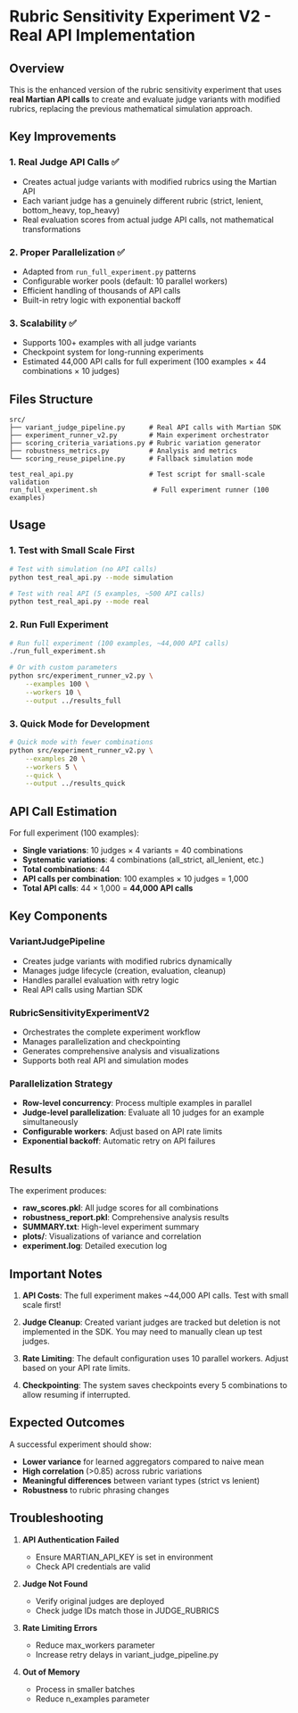 # Rubric Sensitivity Experiment V2 - Real API Implementation

## Overview

This is the enhanced version of the rubric sensitivity experiment that uses **real Martian API calls** to create and evaluate judge variants with modified rubrics, replacing the previous mathematical simulation approach.

## Key Improvements

### 1. **Real Judge API Calls** ✅
- Creates actual judge variants with modified rubrics using the Martian API
- Each variant judge has a genuinely different rubric (strict, lenient, bottom_heavy, top_heavy)
- Real evaluation scores from actual judge API calls, not mathematical transformations

### 2. **Proper Parallelization** ✅
- Adapted from `run_full_experiment.py` patterns
- Configurable worker pools (default: 10 parallel workers)
- Efficient handling of thousands of API calls
- Built-in retry logic with exponential backoff

### 3. **Scalability** ✅
- Supports 100+ examples with all judge variants
- Checkpoint system for long-running experiments
- Estimated 44,000 API calls for full experiment (100 examples × 44 combinations × 10 judges)

## Files Structure

```
src/
├── variant_judge_pipeline.py      # Real API calls with Martian SDK
├── experiment_runner_v2.py        # Main experiment orchestrator
├── scoring_criteria_variations.py # Rubric variation generator
├── robustness_metrics.py          # Analysis and metrics
└── scoring_reuse_pipeline.py      # Fallback simulation mode

test_real_api.py                   # Test script for small-scale validation
run_full_experiment.sh              # Full experiment runner (100 examples)
```

## Usage

### 1. Test with Small Scale First

```bash
# Test with simulation (no API calls)
python test_real_api.py --mode simulation

# Test with real API (5 examples, ~500 API calls)
python test_real_api.py --mode real
```

### 2. Run Full Experiment

```bash
# Run full experiment (100 examples, ~44,000 API calls)
./run_full_experiment.sh

# Or with custom parameters
python src/experiment_runner_v2.py \
    --examples 100 \
    --workers 10 \
    --output ../results_full
```

### 3. Quick Mode for Development

```bash
# Quick mode with fewer combinations
python src/experiment_runner_v2.py \
    --examples 20 \
    --workers 5 \
    --quick \
    --output ../results_quick
```

## API Call Estimation

For full experiment (100 examples):
- **Single variations**: 10 judges × 4 variants = 40 combinations
- **Systematic variations**: 4 combinations (all_strict, all_lenient, etc.)
- **Total combinations**: 44
- **API calls per combination**: 100 examples × 10 judges = 1,000
- **Total API calls**: 44 × 1,000 = **44,000 API calls**

## Key Components

### VariantJudgePipeline
- Creates judge variants with modified rubrics dynamically
- Manages judge lifecycle (creation, evaluation, cleanup)
- Handles parallel evaluation with retry logic
- Real API calls using Martian SDK

### RubricSensitivityExperimentV2
- Orchestrates the complete experiment workflow
- Manages parallelization and checkpointing
- Generates comprehensive analysis and visualizations
- Supports both real API and simulation modes

### Parallelization Strategy
- **Row-level concurrency**: Process multiple examples in parallel
- **Judge-level parallelization**: Evaluate all 10 judges for an example simultaneously
- **Configurable workers**: Adjust based on API rate limits
- **Exponential backoff**: Automatic retry on API failures

## Results

The experiment produces:
- **raw_scores.pkl**: All judge scores for all combinations
- **robustness_report.pkl**: Comprehensive analysis results
- **SUMMARY.txt**: High-level experiment summary
- **plots/**: Visualizations of variance and correlation
- **experiment.log**: Detailed execution log

## Important Notes

1. **API Costs**: The full experiment makes ~44,000 API calls. Test with small scale first!

2. **Judge Cleanup**: Created variant judges are tracked but deletion is not implemented in the SDK. You may need to manually clean up test judges.

3. **Rate Limiting**: The default configuration uses 10 parallel workers. Adjust based on your API rate limits.

4. **Checkpointing**: The system saves checkpoints every 5 combinations to allow resuming if interrupted.

## Expected Outcomes

A successful experiment should show:
- **Lower variance** for learned aggregators compared to naive mean
- **High correlation** (>0.85) across rubric variations
- **Meaningful differences** between variant types (strict vs lenient)
- **Robustness** to rubric phrasing changes

## Troubleshooting

1. **API Authentication Failed**
   - Ensure MARTIAN_API_KEY is set in environment
   - Check API credentials are valid

2. **Judge Not Found**
   - Verify original judges are deployed
   - Check judge IDs match those in JUDGE_RUBRICS

3. **Rate Limiting Errors**
   - Reduce max_workers parameter
   - Increase retry delays in variant_judge_pipeline.py

4. **Out of Memory**
   - Process in smaller batches
   - Reduce n_examples parameter